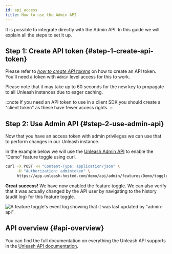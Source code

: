 ```yaml
---
id: api_access
title: How to use the Admin API
---
```


It is possible to integrate directly with the Admin API. In this guide we will explain all the steps to set it up.

## Step 1: Create API token {#step-1-create-api-token}

Please refer to [_how to create API tokens_](../user_guide/api-token) on how to create an API token. You'll need a token with `Admin` level access for this to work.

Please note that it may take up to 60 seconds for the new key to propagate to all Unleash instances due to eager caching.

:::note
If you need an API token to use in a client SDK you should create a "client token" as these have fewer access rights.
:::

## Step 2: Use Admin API {#step-2-use-admin-api}

Now that you have an access token with admin privileges we can use that to perform changes in our Unleash instance.

In the example below we will use the [Unleash Admin API](../api/admin/features) to enable the “Demo” feature toggle using curl.

```sh
curl -X POST -H "Content-Type: application/json" \
     -H "Authorization: admintoken" \
     https://app.unleash-hosted.com/demo/api/admin/features/Demo/toggle/on
```

**Great success!** We have now enabled the feature toggle. We can also verify that it was actually changed by the API user by navigating to the history (audit log) for this feature toggle.

![A feature toggle's event log showing that it was last updated by \"admin-api\".](/img/api_access_history.png)

## API overview {#api-overview}

You can find the full documentation on everything the Unleash API supports in the [Unleash API documentation](../api/admin/features).

